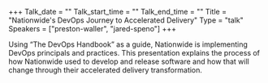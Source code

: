+++
Talk_date = ""
Talk_start_time = ""
Talk_end_time = ""
Title = "Nationwide's DevOps Journey to Accelerated Delivery"
Type = "talk"
Speakers = ["preston-waller", "jared-speno"]
+++

Using “The DevOps Handbook” as a guide, Nationwide is implementing
DevOps principals and practices. This presentation explains the process
of how Nationwide used to develop and release software and how that will
change through their accelerated delivery transformation.
